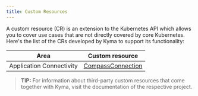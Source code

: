 ```yaml
---
title: Custom Resources
---
```


A custom resource (CR) is an extension to the Kubernetes API which allows you to cover use cases that are not directly covered by core Kubernetes. Here's the list of the CRs developed by Kyma to support its functionality:

| Area | Custom resource |
| ---- | -------------- |
| Application Connectivity | [CompassConnection](ra-01-compassconnection.md) |

 > **TIP:** For information about third-party custom resources that come together with Kyma, visit the documentation of the respective project.
